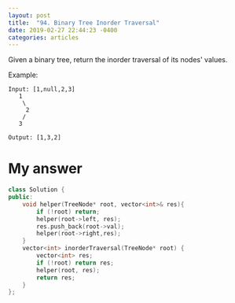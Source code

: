 ```yaml
---
layout: post
title:  "94. Binary Tree Inorder Traversal"
date: 2019-02-27 22:44:23 -0400
categories: articles
---
```

Given a binary tree, return the inorder traversal of its nodes' values.

Example:
```
Input: [1,null,2,3]
   1
    \
     2
    /
   3

Output: [1,3,2]
```
# My answer
```c++
class Solution {
public:
    void helper(TreeNode* root, vector<int>& res){
        if (!root) return;
        helper(root->left, res);
        res.push_back(root->val);
        helper(root->right,res);
    }
    vector<int> inorderTraversal(TreeNode* root) {
        vector<int> res;
        if (!root) return res;
        helper(root, res);
        return res;
    }
};
```